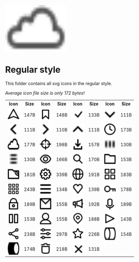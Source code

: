 
<img src="../dream.svg" width=200 height=150/>

# **Regular style**

This folder contains all svg icons in the regular style.

*Average icon file size is only 172 bytes!*

<table><tr><th>Icon</th><th>Size</th><th>Icon</th><th>Size</th><th>Icon</th><th>Size</th><th>Icon</th><th>Size</th></tr><tr><td><img width=40 height=40 src="arrow-nav.svg"></td><td>147B</td><td><img width=40 height=40 src="bookmark.svg"></td><td>148B</td><td><img width=40 height=40 src="check-mark.svg"></td><td>133B</td><td><img width=40 height=40 src="chevron-down.svg"></td><td>111B</td></tr><td><img width=40 height=40 src="chevron-left.svg"></td><td>111B</td><td><img width=40 height=40 src="chevron-right.svg"></td><td>110B</td><td><img width=40 height=40 src="chevron-up.svg"></td><td>111B</td><td><img width=40 height=40 src="clock.svg"></td><td>173B</td></tr><td><img width=40 height=40 src="cloud.svg"></td><td>177B</td><td><img width=40 height=40 src="crosshair.svg"></td><td>198B</td><td><img width=40 height=40 src="download.svg"></td><td>157B</td><td><img width=40 height=40 src="ellipsis-h.svg"></td><td>130B</td></tr><td><img width=40 height=40 src="ellipsis-v.svg"></td><td>130B</td><td><img width=40 height=40 src="eye.svg"></td><td>166B</td><td><img width=40 height=40 src="eyeglass.svg"></td><td>170B</td><td><img width=40 height=40 src="folder.svg"></td><td>153B</td></tr><td><img width=40 height=40 src="ftp.svg"></td><td>181B</td><td><img width=40 height=40 src="gear.svg"></td><td>339B</td><td><img width=40 height=40 src="globe.svg"></td><td>191B</td><td><img width=40 height=40 src="grid-2x2.svg"></td><td>183B</td></tr><td><img width=40 height=40 src="grid-3x3.svg"></td><td>243B</td><td><img width=40 height=40 src="hamburger.svg"></td><td>134B</td><td><img width=40 height=40 src="heart.svg"></td><td>139B</td><td><img width=40 height=40 src="key.svg"></td><td>178B</td></tr><td><img width=40 height=40 src="lock.svg"></td><td>189B</td><td><img width=40 height=40 src="mail.svg"></td><td>155B</td><td><img width=40 height=40 src="megaphone.svg"></td><td>192B</td><td><img width=40 height=40 src="microphone.svg"></td><td>189B</td></tr><td><img width=40 height=40 src="pause.svg"></td><td>153B</td><td><img width=40 height=40 src="person.svg"></td><td>155B</td><td><img width=40 height=40 src="pin-mark.svg"></td><td>188B</td><td><img width=40 height=40 src="play.svg"></td><td>143B</td></tr><td><img width=40 height=40 src="share.svg"></td><td>238B</td><td><img width=40 height=40 src="sliders.svg"></td><td>297B</td><td><img width=40 height=40 src="star.svg"></td><td>226B</td><td><img width=40 height=40 src="toggle-off.svg"></td><td>154B</td></tr><td><img width=40 height=40 src="toggle-on.svg"></td><td>174B</td><td><img width=40 height=40 src="trash.svg"></td><td>218B</td><td><img width=40 height=40 src="x-mark.svg"></td><td>131B</td></table>
    